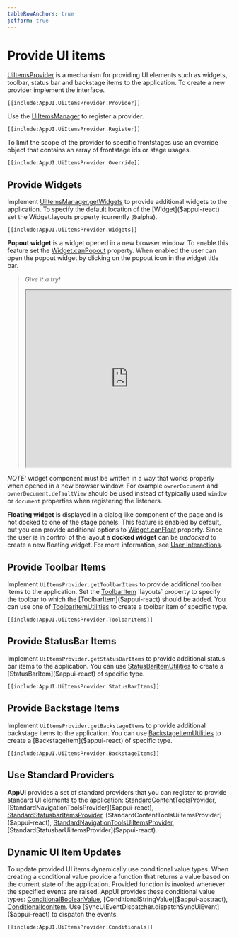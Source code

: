 ```yaml
---
tableRowAnchors: true
jotform: true
---
```


# Provide UI items

[UiItemsProvider]($appui-react) is a mechanism for providing UI elements such as widgets, toolbar, status bar and backstage items to the application.
To create a new provider implement the interface.

```tsx
[[include:AppUI.UiItemsProvider.Provider]]
```

Use the [UiItemsManager]($appui-react) to register a provider.

```tsx
[[include:AppUI.UiItemsProvider.Register]]
```

To limit the scope of the provider to specific frontstages use an override object that contains an array of frontstage ids or stage usages.

```tsx
[[include:AppUI.UiItemsProvider.Override]]
```

## Provide Widgets

Implement [UiItemsManager.getWidgets]($appui-react) to provide additional widgets to the application. To specify the default location of the [Widget]($appui-react) set the Widget.layouts property (currently @alpha).

```tsx
[[include:AppUI.UiItemsProvider.Widgets]]
```

**Popout widget** is a widget opened in a new browser window. To enable this feature set the [Widget.canPopout]($appui-react) property. When enabled the user can open the popout widget by clicking on the popout icon in the widget title bar.

> _Give it a try!_
>
> <iframe style="width:100%;height:400px" src="https://itwin.github.io/appui/storybook/iframe.html?args=&id=widget-canpopout--enabled&viewMode=story"></iframe>

_NOTE:_ widget component must be written in a way that works properly when opened in a new browser window. For example `ownerDocument` and `ownerDocument.defaultView` should be used instead of typically used `window` or `document` properties when registering the listeners.

**Floating widget** is displayed in a dialog like component of the page and is not docked to one of the stage panels. This feature is enabled by default, but you can provide additional options to [Widget.canFloat]($appui-react) property. Since the user is in control of the layout a **docked widget** can be _undocked_ to create a new floating widget. For more information, see [User Interactions](./configure-frontstage.md#user-interactions).

## Provide Toolbar Items

Implement `UiItemsProvider.getToolbarItems` to provide additional toolbar items to the application. Set the [ToolbarItem]($appui-react) `layouts` property to specify the toolbar to which the [ToolbarItem]($appui-react) should be added. You can use one of [ToolbarItemUtilities]($appui-react) to create a toolbar item of specific type.

```tsx
[[include:AppUI.UiItemsProvider.ToolbarItems]]
```

## Provide StatusBar Items

Implement `UiItemsProvider.getStatusBarItems` to provide additional status bar items to the application. You can use [StatusBarItemUtilities]($appui-react) to create a [StatusBarItem]($appui-react) of specific type.

```tsx
[[include:AppUI.UiItemsProvider.StatusBarItems]]
```

## Provide Backstage Items

Implement `UiItemsProvider.getBackstageItems` to provide additional backstage items to the application. You can use [BackstageItemUtilities]($appui-react) to create a [BackstageItem]($appui-react) of specific type.

```tsx
[[include:AppUI.UiItemsProvider.BackstageItems]]
```

## Use Standard Providers

**AppUI** provides a set of standard providers that you can register to provide standard UI elements to the application: [StandardContentToolsProvider]($appui-react), [StandardNavigationToolsProvider]($appui-react), [StandardStatusbarItemsProvider]($appui-react), [StandardContentToolsUiItemsProvider]($appui-react), [StandardNavigationToolsUiItemsProvider]($appui-react), [StandardStatusbarUiItemsProvider]($appui-react).

## Dynamic UI Item Updates

To update provided UI items dynamically use conditional value types. When creating a conditional value provide a function that returns a value based on the current state of the application. Provided function is invoked whenever the specified events are raised.
AppUI provides these conditional value types: [ConditionalBooleanValue]($appui-abstract), [ConditionalStringValue]($appui-abstract), [ConditionalIconItem]($core-react).
Use [SyncUiEventDispatcher.dispatchSyncUiEvent]($appui-react) to dispatch the events.

```tsx
[[include:AppUI.UiItemsProvider.Conditionals]]
```
